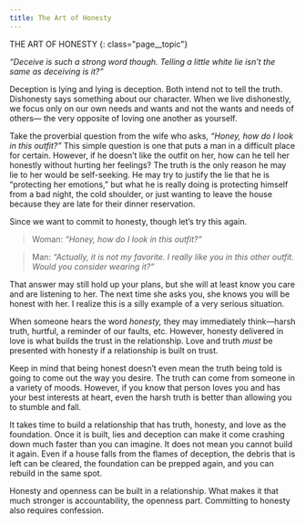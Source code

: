 ```yaml
---
title: The Art of Honesty
---
```

THE ART OF HONESTY
{: class="page__topic"}

_“Deceive is such a strong word though. Telling a little white lie isn’t the
same as deceiving is it?”_

Deception is lying and lying is deception. Both intend not to tell the truth.
Dishonesty says something about our character. When we live dishonestly, we
focus only on our own needs and wants and not the wants and needs of others—
the very opposite of loving one another as yourself.

Take the proverbial question from the wife who asks, _“Honey, how do I
look in this outfit?”_ This simple question is one that puts a man in a difficult
place for certain. However, if he doesn’t like the outfit on her, how can he tell her
honestly without hurting her feelings? The truth is the only reason he may lie to
her would be self-seeking. He may try to justify the lie that he is “protecting her
emotions,” but what he is really doing is protecting himself from a bad night, the
cold shoulder, or just wanting to leave the house because they are late for their
dinner reservation.

Since we want to commit to honesty, though let’s try this again.

> Woman: _“Honey, how do I look in this outfit?”_

> Man: _“Actually, it is not my favorite. I really like you in this
> other outfit. Would you consider wearing it?”_

That answer may still hold up your plans, but she will at least know you
care and are listening to her. The next time she asks you, she knows you will be
honest with her. I realize this is a silly example of a very serious situation.

When someone hears the word _honesty,_ they may immediately think—harsh
truth, hurtful, a reminder of our faults, etc. However, honesty delivered in love is
what builds the trust in the relationship. Love and truth _must_ be presented with
honesty if a relationship is built on trust.

Keep in mind that being honest doesn’t even mean the truth being told is going
to come out the way you desire. The truth can come from someone in a variety of
moods. However, if you know that person loves you and has your best interests at
heart, even the harsh truth is better than allowing you to stumble and fall.

It takes time to build a relationship that has truth, honesty, and love as the
foundation. Once it is built, lies and deception can make it come crashing down
much faster than you can imagine. It does not mean you cannot build it again. Even
if a house falls from the flames of deception, the debris that is left can be cleared, the
foundation can be prepped again, and you can rebuild in the same spot.

Honesty and openness can be built in a relationship. What makes it that
much stronger is accountability, the openness part. Committing to honesty also
requires confession.
